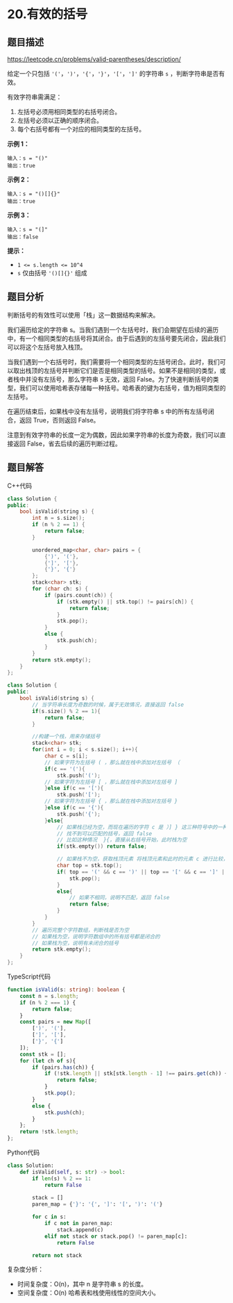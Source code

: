 # 20.有效的括号

## 题目描述 

https://leetcode.cn/problems/valid-parentheses/description/

给定一个只包括 `'('`，`')'`，`'{'`，`'}'`，`'['`，`']'` 的字符串 `s` ，判断字符串是否有效。

有效字符串需满足：

1. 左括号必须用相同类型的右括号闭合。
2. 左括号必须以正确的顺序闭合。
3. 每个右括号都有一个对应的相同类型的左括号。

**示例 1：**

```
输入：s = "()"
输出：true
```

**示例 2：**

```
输入：s = "()[]{}"
输出：true
```

**示例 3：**

```
输入：s = "(]"
输出：false
```

**提示：**

- `1 <= s.length <= 10^4`
- `s` 仅由括号 `'()[]{}'` 组成



## 题目分析

判断括号的有效性可以使用「栈」这一数据结构来解决。

我们遍历给定的字符串 s。当我们遇到一个左括号时，我们会期望在后续的遍历中，有一个相同类型的右括号将其闭合。由于后遇到的左括号要先闭合，因此我们可以将这个左括号放入栈顶。

当我们遇到一个右括号时，我们需要将一个相同类型的左括号闭合。此时，我们可以取出栈顶的左括号并判断它们是否是相同类型的括号。如果不是相同的类型，或者栈中并没有左括号，那么字符串 s 无效，返回 False。为了快速判断括号的类型，我们可以使用哈希表存储每一种括号。哈希表的键为右括号，值为相同类型的左括号。

在遍历结束后，如果栈中没有左括号，说明我们将字符串 s 中的所有左括号闭合，返回 True，否则返回 False。

注意到有效字符串的长度一定为偶数，因此如果字符串的长度为奇数，我们可以直接返回 False，省去后续的遍历判断过程。

## 题目解答

C++代码

```c++
class Solution {
public:
    bool isValid(string s) {
        int n = s.size();
        if (n % 2 == 1) {
            return false;
        }

        unordered_map<char, char> pairs = {
            {')', '('},
            {']', '['},
            {'}', '{'}
        };
        stack<char> stk;
        for (char ch: s) {
            if (pairs.count(ch)) {
                if (stk.empty() || stk.top() != pairs[ch]) {
                    return false;
                }
                stk.pop();
            }
            else {
                stk.push(ch);
            }
        }
        return stk.empty();
    }
};
```



```c++
class Solution {
public:
    bool isValid(string s) {
        // 当字符串长度为奇数的时候，属于无效情况，直接返回 false
        if(s.size() % 2 == 1){
            return false;
        }

        //构建一个栈，用来存储括号
        stack<char> stk;
        for(int i = 0; i < s.size(); i++){
            char c = s[i];
            // 如果字符为左括号 ( ，那么就在栈中添加对左括号 （
            if(c == '('){
                stk.push('(');
            // 如果字符为左括号 [ ，那么就在栈中添加对左括号 ]
            }else if(c == '['){
                stk.push('[');
            // 如果字符为左括号 { ，那么就在栈中添加对左括号 }
            }else if(c == '{'){
                stk.push('{');
            }else{
                // 如果栈已经为空，而现在遍历的字符 c 是 ）] } 这三种符号中的一种
                // 找不到可以匹配的括号，返回 false
                // 比如这种情况  }{，直接从右括号开始，此时栈为空
                if(stk.empty()) return false;

                // 如果栈不为空，获取栈顶元素 将栈顶元素和此时的元素 c 进行比较，如果相同，则将栈顶元素移除
                char top = stk.top();
                if( top == '(' && c == ')' || top == '[' && c == ']' || top == '{' && c == '}' ){
                    stk.pop();
                }
                else{
                    // 如果不相同，说明不匹配，返回 false
                    return false;
                }
            }
        }
        // 遍历完整个字符数组，判断栈是否为空
        // 如果栈为空，说明字符数组中的所有括号都是闭合的
        // 如果栈为空，说明有未闭合的括号
        return stk.empty();
    }
};
```

TypeScript代码

```typescript
function isValid(s: string): boolean {
    const n = s.length;
    if (n % 2 === 1) {
        return false;
    }
    const pairs = new Map([
        [')', '('],
        [']', '['],
        ['}', '{']
    ]);
    const stk = [];
    for (let ch of s){
        if (pairs.has(ch)) {
            if (!stk.length || stk[stk.length - 1] !== pairs.get(ch)) {
                return false;
            }
            stk.pop();
        } 
        else {
            stk.push(ch);
        }
    };
    return !stk.length;
};
```

Python代码

```python
class Solution:
    def isValid(self, s: str) -> bool:
        if len(s) % 2 == 1:
            return False
        
        stack = []
        paren_map = {'}': '{', ']': '[', ')': '('}

        for c in s:
            if c not in paren_map:
                stack.append(c)
            elif not stack or stack.pop() != paren_map[c]:
                return False

        return not stack
```



复杂度分析：

* 时间复杂度：O(n)，其中 n 是字符串 s 的长度。
* 空间复杂度：O(n)  哈希表和栈使用线性的空间大小。


